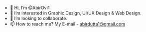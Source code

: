 - 👋 Hi, I’m @AbirOvi1
- 👀 I’m interested in Graphic Design, UI/UX Design & Web Design.
- 💞️ I’m looking to collaborate.
- 📫 How to reach me? My E-mail - abirdutta1@gmail.com

<!---
AbirOvi1/AbirOvi1 is a ✨ special ✨ repository because its `README.md` (this file) appears on your GitHub profile.
You can click the Preview link to take a look at your changes.
--->
